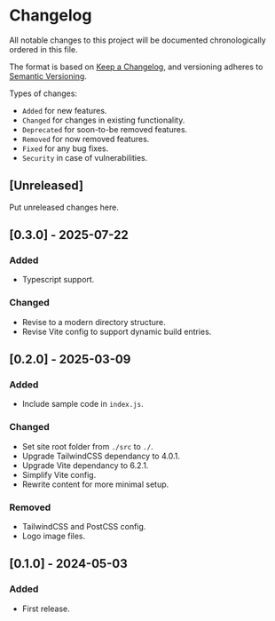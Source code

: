 # Changelog

All notable changes to this project will be documented chronologically ordered
in this file.

The format is based on [Keep a Changelog](https://keepachangelog.com/en/1.0.0/),
and versioning adheres to [Semantic Versioning](https://semver.org/spec/v2.0.0.html).

Types of changes:
-   `Added` for new features.
-   `Changed` for changes in existing functionality.
-   `Deprecated` for soon-to-be removed features.
-   `Removed` for now removed features.
-   `Fixed` for any bug fixes.
-   `Security` in case of vulnerabilities.

## [Unreleased]

Put unreleased changes here.


## [0.3.0] - 2025-07-22
### Added
- Typescript support.

### Changed
- Revise to a modern directory structure.
- Revise Vite config to support dynamic build entries.

## [0.2.0] - 2025-03-09
### Added
- Include sample code in `index.js`.

### Changed
- Set site root folder from `./src` to `./`.
- Upgrade TailwindCSS dependancy to 4.0.1.
- Upgrade Vite dependancy to 6.2.1.
- Simplify Vite config.
- Rewrite content for more minimal setup.

### Removed
- TailwindCSS and PostCSS config.
- Logo image files.

## [0.1.0] - 2024-05-03
### Added
- First release.
